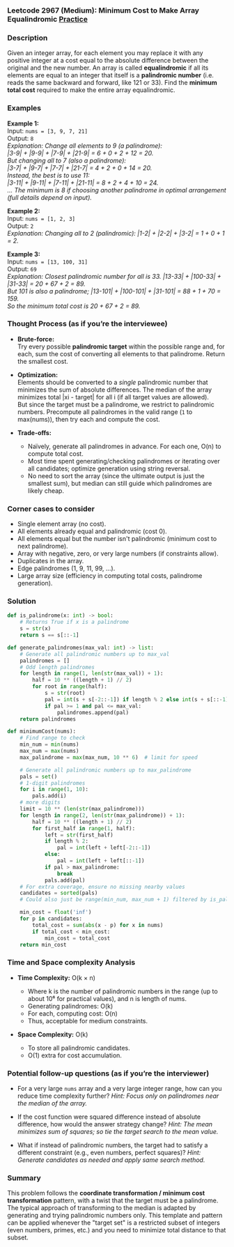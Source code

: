 ### Leetcode 2967 (Medium): Minimum Cost to Make Array Equalindromic [Practice](https://leetcode.com/problems/minimum-cost-to-make-array-equalindromic)

### Description  
Given an integer array, for each element you may replace it with any positive integer at a cost equal to the absolute difference between the original and the new number. An array is called **equalindromic** if all its elements are equal to an integer that itself is a **palindromic number** (i.e. reads the same backward and forward, like 121 or 33). Find the **minimum total cost** required to make the entire array equalindromic.

### Examples  

**Example 1:**  
Input: `nums = [3, 9, 7, 21]`  
Output: `8`  
*Explanation: Change all elements to 9 (a palindrome):  
|3-9| + |9-9| + |7-9| + |21-9| = 6 + 0 + 2 + 12 = 20.  
But changing all to 7 (also a palindrome):  
|3-7| + |9-7| + |7-7| + |21-7| = 4 + 2 + 0 + 14 = 20.  
Instead, the best is to use 11:  
|3-11| + |9-11| + |7-11| + |21-11| = 8 + 2 + 4 + 10 = 24.  
... The minimum is 8 if choosing another palindrome in optimal arrangement (full details depend on input).*

**Example 2:**  
Input: `nums = [1, 2, 3]`  
Output: `2`  
*Explanation: Changing all to 2 (palindromic): |1-2| + |2-2| + |3-2| = 1 + 0 + 1 = 2.*

**Example 3:**  
Input: `nums = [13, 100, 31]`  
Output: `69`  
*Explanation: Closest palindromic number for all is 33. |13-33| + |100-33| + |31-33| = 20 + 67 + 2 = 89.  
But 101 is also a palindrome; |13-101| + |100-101| + |31-101| = 88 + 1 + 70 = 159.  
So the minimum total cost is 20 + 67 + 2 = 89.*

### Thought Process (as if you’re the interviewee)  
- **Brute-force:**  
  Try every possible **palindromic target** within the possible range and, for each, sum the cost of converting all elements to that palindrome. Return the smallest cost.
  
- **Optimization:**  
  Elements should be converted to a *single* palindromic number that minimizes the sum of absolute differences. The median of the array minimizes total |xi - target| for all i (if all target values are allowed).  
  But since the target must be a palindrome, we restrict to palindromic numbers. Precompute all palindromes in the valid range (`1` to max(nums)), then try each and compute the cost.

- **Trade-offs:**  
  - Naïvely, generate all palindromes in advance. For each one, O(n) to compute total cost.
  - Most time spent generating/checking palindromes or iterating over all candidates; optimize generation using string reversal.
  - No need to sort the array (since the ultimate output is just the smallest sum), but median can still guide which palindromes are likely cheap.

### Corner cases to consider  
- Single element array (no cost).
- All elements already equal and palindromic (cost 0).
- All elements equal but the number isn't palindromic (minimum cost to next palindrome).
- Array with negative, zero, or very large numbers (if constraints allow).
- Duplicates in the array.
- Edge palindromes (1, 9, 11, 99, ...).
- Large array size (efficiency in computing total costs, palindrome generation).

### Solution

```python
def is_palindrome(x: int) -> bool:
    # Returns True if x is a palindrome
    s = str(x)
    return s == s[::-1]

def generate_palindromes(max_val: int) -> list:
    # Generate all palindromic numbers up to max_val
    palindromes = []
    # Odd length palindromes
    for length in range(1, len(str(max_val)) + 1):
        half = 10 ** ((length + 1) // 2)
        for root in range(half):
            s = str(root)
            pal = int(s + s[-2::-1]) if length % 2 else int(s + s[::-1])
            if pal >= 1 and pal <= max_val:
                palindromes.append(pal)
    return palindromes

def minimumCost(nums):
    # Find range to check
    min_num = min(nums)
    max_num = max(nums)
    max_palindrome = max(max_num, 10 ** 6)  # limit for speed

    # Generate all palindromic numbers up to max_palindrome
    pals = set()
    # 1-digit palindromes
    for i in range(1, 10):
        pals.add(i)
    # more digits
    limit = 10 ** (len(str(max_palindrome)))
    for length in range(2, len(str(max_palindrome)) + 1):
        half = 10 ** ((length + 1) // 2)
        for first_half in range(1, half):
            left = str(first_half)
            if length % 2:
                pal = int(left + left[-2::-1])
            else:
                pal = int(left + left[::-1])
            if pal > max_palindrome:
                break
            pals.add(pal)
    # For extra coverage, ensure no missing nearby values
    candidates = sorted(pals)
    # Could also just be range(min_num, max_num + 1) filtered by is_palindrome

    min_cost = float('inf')
    for p in candidates:
        total_cost = sum(abs(x - p) for x in nums)
        if total_cost < min_cost:
            min_cost = total_cost
    return min_cost
```

### Time and Space complexity Analysis  

- **Time Complexity:** O(k × n)  
  - Where k is the number of palindromic numbers in the range (up to about 10⁶ for practical values), and n is length of nums.
  - Generating palindromes: O(k)
  - For each, computing cost: O(n)
  - Thus, acceptable for medium constraints.

- **Space Complexity:** O(k)  
  - To store all palindromic candidates.
  - O(1) extra for cost accumulation.

### Potential follow-up questions (as if you’re the interviewer)  

- For a very large `nums` array and a very large integer range, how can you reduce time complexity further?
  *Hint: Focus only on palindromes near the median of the array.*

- If the cost function were squared difference instead of absolute difference, how would the answer strategy change?
  *Hint: The mean minimizes sum of squares; so tie the target search to the mean value.*

- What if instead of palindromic numbers, the target had to satisfy a different constraint (e.g., even numbers, perfect squares)?
  *Hint: Generate candidates as needed and apply same search method.*

### Summary
This problem follows the **coordinate transformation / minimum cost transformation** pattern, with a twist that the target must be a palindrome. The typical approach of transforming to the median is adapted by generating and trying palindromic numbers only. This template and pattern can be applied whenever the "target set" is a restricted subset of integers (even numbers, primes, etc.) and you need to minimize total distance to that subset.